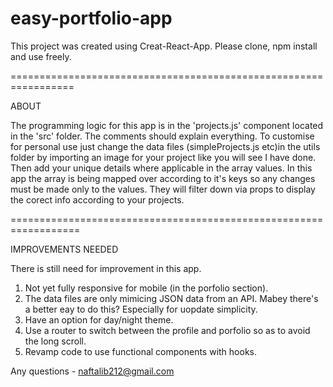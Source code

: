 # easy-portfolio-app

This project was created using Creat-React-App. Please clone, npm install and use freely.

=================================================================

ABOUT

The programming logic for this app is in the 'projects.js' component located in the 'src' folder. The comments should explain everything.
To customise for personal use just change the data files (simpleProjects.js etc)in the utils folder by importing an image for your project like you will see I have done. Then add your unique details where applicable in the array values. In this app the array is being mapped over according to it's keys so any changes must be made only to the values. They will filter down via props to display the corect info according to your projects.

==================================================================

IMPROVEMENTS NEEDED

There is still need for improvement in this app.

1. Not yet fully responsive for mobile (in the porfolio section).
2. The data files are only mimicing JSON data from an API. Mabey there's a better eay to do this? Especially for uopdate simplicity.
3. Have an option for day/night theme.
4. Use a router to switch between the profile and porfolio so as to avoid the long scroll.
5. Revamp code to use functional components with hooks.

Any questions - naftalib212@gmail.com
